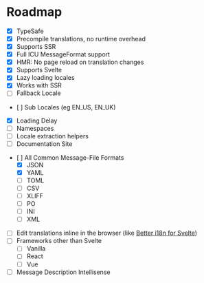 # Roadmap

- [x] TypeSafe
- [x] Precompile translations, no runtime overhead
- [x] Supports SSR
- [x] Full ICU MessageFormat support
- [x] HMR: No page reload on translation changes
- [x] Supports Svelte
- [x] Lazy loading locales
- [x] Works with SSR
- [ ] Fallback Locale
- [ ] Sub Locales (eg EN_US, EN_UK)
- [x] Loading Delay
- [ ] Namespaces
- [ ] Locale extraction helpers
- [ ] Documentation Site
- [ ] All Common Message-File Formats
  - [x] JSON
  - [x] YAML
  - [ ] TOML
  - [ ] CSV
  - [ ] XLIFF
  - [ ] PO
  - [ ] INI
  - [ ] XML
- [ ] Edit translations inline in the browser (like [Better i18n for Svelte](https://github.com/versiobit/better-i18n-for-svelte))
- [ ] Frameworks other than Svelte
  - [ ] Vanilla
  - [ ] React
  - [ ] Vue
- [ ] Message Description Intellisense
